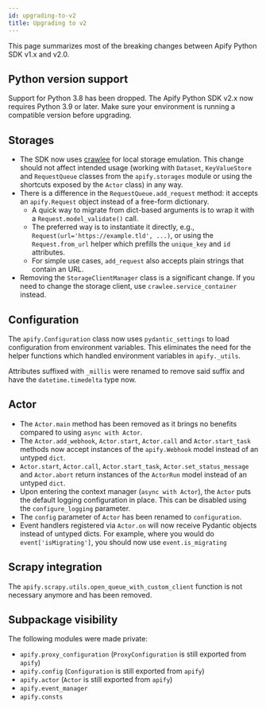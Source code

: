 ```yaml
---
id: upgrading-to-v2
title: Upgrading to v2
---
```


This page summarizes most of the breaking changes between Apify Python SDK v1.x and v2.0.

## Python version support

Support for Python 3.8 has been dropped. The Apify Python SDK v2.x now requires Python 3.9 or later. Make sure your environment is running a compatible version before upgrading.

## Storages

- The SDK now uses [crawlee](https://github.com/apify/crawlee-python) for local storage emulation. This change should not affect intended usage (working with `Dataset`, `KeyValueStore` and `RequestQueue` classes from the `apify.storages` module or using the shortcuts exposed by the `Actor` class) in any way.
- There is a difference in the `RequestQueue.add_request` method: it accepts an `apify.Request` object instead of a free-form dictionary. 
    - A quick way to migrate from dict-based arguments is to wrap it with a `Request.model_validate()` call.
    - The preferred way is to instantiate it directly, e.g., `Request(url='https://example.tld', ...)`, or using the `Request.from_url` helper which prefills the `unique_key` and `id` attributes.
    - For simple use cases, `add_request` also accepts plain strings that contain an URL.
- Removing the `StorageClientManager` class is a significant change. If you need to change the storage client, use `crawlee.service_container` instead.

## Configuration

The `apify.Configuration` class now uses `pydantic_settings` to load configuration from environment variables. This eliminates the need for the helper functions which handled environment variables in `apify._utils`.

Attributes suffixed with `_millis` were renamed to remove said suffix and have the `datetime.timedelta` type now.

## Actor

- The `Actor.main` method has been removed as it brings no benefits compared to using `async with Actor`.
- The `Actor.add_webhook`, `Actor.start`, `Actor.call` and `Actor.start_task` methods now accept instances of the `apify.Webhook` model instead of an untyped `dict`.
- `Actor.start`, `Actor.call`, `Actor.start_task`, `Actor.set_status_message` and `Actor.abort` return instances of the `ActorRun` model instead of an untyped `dict`.
- Upon entering the context manager (`async with Actor`), the `Actor` puts the default logging configuration in place. This can be disabled using the `configure_logging` parameter.
- The `config` parameter of `Actor` has been renamed to `configuration`.
- Event handlers registered via `Actor.on` will now receive Pydantic objects instead of untyped dicts. For example, where you would do `event['isMigrating']`, you should now use `event.is_migrating`

## Scrapy integration

The `apify.scrapy.utils.open_queue_with_custom_client` function is not necessary anymore and has been removed.

## Subpackage visibility

The following modules were made private:

- `apify.proxy_configuration` (`ProxyConfiguration` is still exported from `apify`)
- `apify.config` (`Configuration` is still exported from `apify`)
- `apify.actor` (`Actor` is still exported from `apify`)
- `apify.event_manager`
- `apify.consts`
